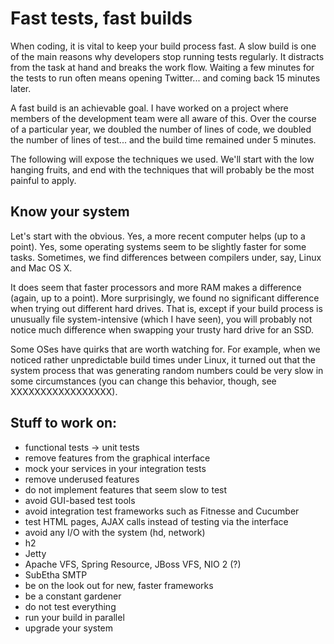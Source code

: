 Fast tests, fast builds
=======================

When coding, it is vital to keep your build process fast. A slow build is one of the main reasons why developers stop running tests regularly. It distracts from the task at hand and breaks the work flow. Waiting a few minutes for the tests to run often means opening Twitter... and coming back 15 minutes later.

A fast build is an achievable goal. I have worked on a project where members of the development team were all aware of this. Over the course of a particular year, we doubled the number of lines of code, we doubled the number of lines of test... and the build time remained under 5 minutes.

The following will expose the techniques we used. We'll start with the low hanging fruits, and end with the techniques that will probably be the most painful to apply.


Know your system
----------------

Let's start with the obvious. Yes, a more recent computer helps (up to a point). Yes, some operating systems seem to be slightly faster for some tasks. Sometimes, we find differences between compilers under, say, Linux and Mac OS X.

It does seem that faster processors and more RAM makes a difference (again, up to a point). More surprisingly, we found no significant difference when trying out different hard drives. That is, except if your build process is unusually file system-intensive (which I have seen), you will probably not notice much difference when swapping your trusty hard drive for an SSD.

Some OSes have quirks that are worth watching for. For example, when we noticed rather unpredictable build times under Linux, it turned out that the system process that was generating random numbers could be very slow in some circumstances (you can change this behavior, though, see XXXXXXXXXXXXXXXXX).


Stuff to work on:
-----------------

* functional tests -> unit tests
* remove features from the graphical interface
* mock your services in your integration tests
* remove underused features
* do not implement features that seem slow to test
* avoid GUI-based test tools
* avoid integration test frameworks such as Fitnesse and Cucumber
* test HTML pages, AJAX calls instead of testing via the interface
* avoid any I/O with the system (hd, network)
* h2
* Jetty
* Apache VFS, Spring Resource, JBoss VFS, NIO 2 (?)
* SubEtha SMTP
* be on the look out for new, faster frameworks
* be a constant gardener
* do not test everything
* run your build in parallel
* upgrade your system
